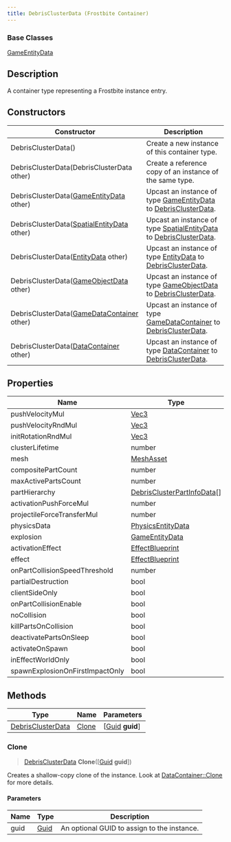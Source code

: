```yaml
---
title: DebrisClusterData (Frostbite Container)
---
```

### Base Classes

[GameEntityData](GameEntityData)

## Description

A container type representing a Frostbite instance entry.

## Constructors

| Constructor                                                                  | Description                                                                                                               |
| ---------------------------------------------------------------------------- | ------------------------------------------------------------------------------------------------------------------------- |
| DebrisClusterData()                                                          | Create a new instance of this container type.                                                                             |
| DebrisClusterData(DebrisClusterData other)                                   | Create a reference copy of an instance of the same type.                                                                  |
| DebrisClusterData([GameEntityData](GameEntityData) other)                    | Upcast an instance of type [GameEntityData](GameEntityData) to [DebrisClusterData](DebrisClusterData).                    |
| DebrisClusterData([SpatialEntityData](SpatialEntityData) other)              | Upcast an instance of type [SpatialEntityData](SpatialEntityData) to [DebrisClusterData](DebrisClusterData).              |
| DebrisClusterData([EntityData](EntityData) other)                            | Upcast an instance of type [EntityData](EntityData) to [DebrisClusterData](DebrisClusterData).                            |
| DebrisClusterData([GameObjectData](GameObjectData) other)                    | Upcast an instance of type [GameObjectData](GameObjectData) to [DebrisClusterData](DebrisClusterData).                    |
| DebrisClusterData([GameDataContainer](GameDataContainer) other)              | Upcast an instance of type [GameDataContainer](GameDataContainer) to [DebrisClusterData](DebrisClusterData).              |
| DebrisClusterData([DataContainer](/vext/ref/cls/shr/datacontainer) other) | Upcast an instance of type [DataContainer](/vext/ref/cls/shr/datacontainer) to [DebrisClusterData](DebrisClusterData). |

## Properties

| Name                            | Type                                                       | Description |
| ------------------------------- | ---------------------------------------------------------- | ----------- |
| pushVelocityMul                 | [Vec3](/vext/ref/cls/shr/Vec3)                          |             |
| pushVelocityRndMul              | [Vec3](/vext/ref/cls/shr/Vec3)                          |             |
| initRotationRndMul              | [Vec3](/vext/ref/cls/shr/Vec3)                          |             |
| clusterLifetime                 | number                                                     |             |
| mesh                            | [MeshAsset](MeshAsset)                                     |             |
| compositePartCount              | number                                                     |             |
| maxActivePartsCount             | number                                                     |             |
| partHierarchy                   | [DebrisClusterPartInfoData](DebrisClusterPartInfoData)\[\] |             |
| activationPushForceMul          | number                                                     |             |
| projectileForceTransferMul      | number                                                     |             |
| physicsData                     | [PhysicsEntityData](PhysicsEntityData)                     |             |
| explosion                       | [GameEntityData](GameEntityData)                           |             |
| activationEffect                | [EffectBlueprint](EffectBlueprint)                         |             |
| effect                          | [EffectBlueprint](EffectBlueprint)                         |             |
| onPartCollisionSpeedThreshold   | number                                                     |             |
| partialDestruction              | bool                                                       |             |
| clientSideOnly                  | bool                                                       |             |
| onPartCollisionEnable           | bool                                                       |             |
| noCollision                     | bool                                                       |             |
| killPartsOnCollision            | bool                                                       |             |
| deactivatePartsOnSleep          | bool                                                       |             |
| activateOnSpawn                 | bool                                                       |             |
| inEffectWorldOnly               | bool                                                       |             |
| spawnExplosionOnFirstImpactOnly | bool                                                       |             |

## Methods

| Type                                   | Name            | Parameters                                     |
| -------------------------------------- | --------------- | ---------------------------------------------- |
| [DebrisClusterData](DebrisClusterData) | [Clone](#clone) | \[[Guid](/vext/ref/cls/shr/guid) **guid**\] |

### Clone

> [DebrisClusterData](DebrisClusterData) **Clone**(\[[Guid](/vext/ref/cls/shr/guid) **guid**\])

Creates a shallow-copy clone of the instance. Look at [DataContainer::Clone](/vext/ref/cls/shr/datacontainer#clone) for more details.

#### Parameters

| Name | Type         | Description                                 |
| ---- | ------------ | ------------------------------------------- |
| guid | [Guid](Guid) | An optional GUID to assign to the instance. |
